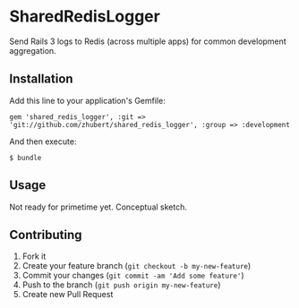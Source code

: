 SharedRedisLogger
==================

Send Rails 3 logs to Redis (across multiple apps) for common development aggregation.

Installation
---------------

Add this line to your application's Gemfile:

    gem 'shared_redis_logger', :git => 'git://github.com/zhubert/shared_redis_logger', :group => :development

And then execute:

    $ bundle

Usage
-----------

Not ready for primetime yet.  Conceptual sketch.

Contributing
--------------

1. Fork it
2. Create your feature branch (`git checkout -b my-new-feature`)
3. Commit your changes (`git commit -am 'Add some feature'`)
4. Push to the branch (`git push origin my-new-feature`)
5. Create new Pull Request